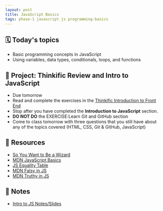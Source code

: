 ```yaml
---
layout: post
title: JavaScript Basics
tags: phase-1 javascript js programming-basics
---
```


## 🗓️ Today's topics

- Basic programming concepts in JavaScript
- Using variables, data types, conditionals, loops, and functions

## 🎯 Project: Thinkific Review and Intro to JavaScript

- Due tomorrow
- Read and complete the exercises in the [Thinkific Introduction to Front End](https://momentumlearn.thinkific.com/courses/take/phase-one/texts/31358872-cultivating-the-developer-mindset)
- Stop after you have completed the **Introduction to JavaScript** section. 
- **DO NOT DO** the EXERCISE:Learn Git and GitHub section
- Come to class tomorrow with three questions that you still have about any of the topics covered (HTML, CSS, Git & GitHub, JavaScript)


## 🔖 Resources

- [So You Want to Be a Wizard](https://jvns.ca/wizard-zine.pdf)
- [MDN JavaScript Basics](https://developer.mozilla.org/en-US/docs/Learn/Getting_started_with_the_web/JavaScript_basics)
- [JS Equality Table](https://dorey.github.io/JavaScript-Equality-Table/)
- [MDN Falsy in JS](https://developer.mozilla.org/en-US/docs/Glossary/Falsy)
- [MDN Truthy in JS](https://developer.mozilla.org/en-US/docs/Glossary/Truthy)

## 🦉 Notes

- [Intro to JS Notes/Slides](https://github.com/Momentum-Team-15/notes/blob/main/intro-js.md)
